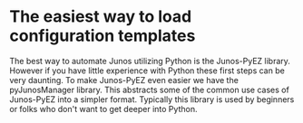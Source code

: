 The easiest way to load configuration templates
===============================================

The best way to automate Junos utilizing Python is the Junos-PyEZ library. However if you have little experience with Python these first steps can be very daunting. To make Junos-PyEZ even easier we have the pyJunosManager library. This abstracts some of the common use cases of Junos-PyEZ into a simpler format. Typically this library is used by beginners or folks who don't want to get deeper into Python.
